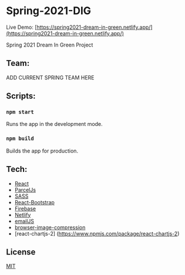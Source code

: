 # Spring-2021-DIG
 Live Demo: [https://spring2021-dream-in-green.netlify.app/](https://spring2021-dream-in-green.netlify.app/)

Spring 2021 Dream In Green Project

## Team:
ADD CURRENT SPRING TEAM HERE

## Scripts:

### `npm start`
Runs the app in the development mode.
### `npm build`
Builds the app for production.

## Tech:
- [React](https://reactjs.org/)
- [ParcelJs](https://parceljs.org/)
- [SASS](https://sass-lang.com/)
- [React-Bootstrap](https://react-bootstrap.github.io/)
- [Firebase](https://firebase.google.com/)
- [Netlify](https://www.netlify.com/)
- [emailJS](https://www.emailjs.com/)
- [browser-image-compression](https://www.npmjs.com/package/browser-image-compression)
- [react-chartjs-2] (https://www.npmjs.com/package/react-chartjs-2)
## License
[MIT](https://choosealicense.com/licenses/mit/)
